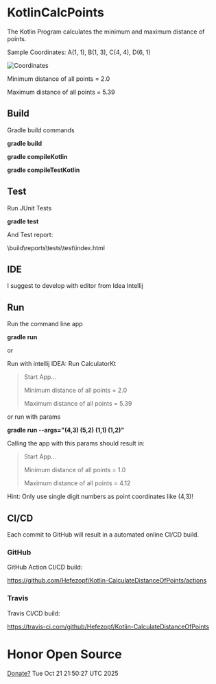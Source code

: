 # KotlinCalcPoints

The Kotlin Program calculates the minimum and maximum distance of points.

Sample Coordinates: A(1, 1), B(1, 3), C(4, 4), D(6, 1) 

![Coordinates](src/main/resources/Coordinates.png "Coordinates")

Minimum distance of all points = 2.0

Maximum distance of all points = 5.39


## Build

Gradle build commands

**gradle build**

**gradle compileKotlin**

**gradle compileTestKotlin**


## Test

Run JUnit Tests

**gradle test**

And Test report:

\build\reports\tests\test\index.html


## IDE

I suggest to develop with editor from Idea Intellij


## Run

Run the command line app

**gradle run**

or

Run with intellij IDEA: Run CalculatorKt

>Start App...
>
>Minimum distance of all points = 2.0
>
>Maximum distance of all points = 5.39

or run with params

**gradle run --args="(4,3) (5,2) (1,1) (1,2)"**

Calling the app with this params should result in:

>Start App...
>
>Minimum distance of all points = 1.0
>
>Maximum distance of all points = 4.12

Hint: Only use single digit numbers as point coordinates like (4,3)!


## CI/CD

Each commit to GitHub will result in a automated online CI/CD build.


### GitHub

GitHub Action CI/CD build:

https://github.com/Hefezopf/Kotlin-CalculateDistanceOfPoints/actions


### Travis

Travis CI/CD build:

https://travis-ci.com/github/Hefezopf/Kotlin-CalculateDistanceOfPoints


# Honor Open Source

[Donate?](https://www.paypal.com/donate/?hosted_button_id=G2CERK22Q4QP8 "Donate?")
Tue Oct 21 21:50:27 UTC 2025
